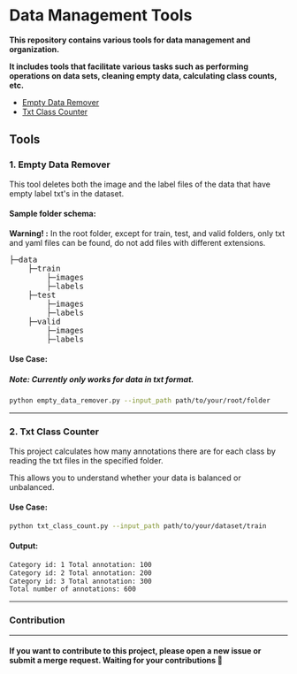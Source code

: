 # Data Management Tools 

<p><b>This repository contains various tools for data management and organization.</b></p>

<p><b>It includes tools that facilitate various tasks such as performing operations on data sets, cleaning empty data, calculating class counts, etc.</b></p>

- [Empty Data Remover](#empty-data-remover)
- [Txt Class Counter](#class-counter)

## Tools 

<h3 id="empty-data-remover">1. Empty Data Remover</h3>

This tool deletes both the image and the label files of the data that have empty label txt's in the dataset.

#### Sample folder schema:
**Warning! :** In the root folder, except for train, test, and valid folders, only txt and yaml files can be found, do not add files with different extensions.

<pre>
├─data
    ├─train
        ├─images
        ├─labels
    ├─test
        ├─images
        ├─labels
    ├─valid
        ├─images
        ├─labels
</pre>


#### Use Case:
##### Note: Currently only works for data in txt format.

```bash
python empty_data_remover.py --input_path path/to/your/root/folder
```
<hr>

<h3 id="class-counter">2. Txt Class Counter</h3>


This project calculates how many annotations there are for each class by reading the txt files in the specified folder.

This allows you to understand whether your data is balanced or unbalanced. 

#### Use Case:

```bash
python txt_class_count.py --input_path path/to/your/dataset/train
```

#### Output:

```bash
Category id: 1 Total annotation: 100
Category id: 2 Total annotation: 200
Category id: 3 Total annotation: 300
Total number of annotations: 600
```

<hr>

### Contribution
<hr>

#### If you want to contribute to this project, please open a new issue or submit a merge request. Waiting for your contributions 🚀